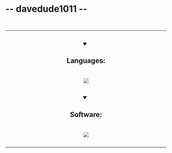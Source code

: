 # -- davedude1011 --
<br>

<div class="test">

</div>



<hr>
<br>
<details open align="center" style="font-weight: bold; font-size: large">
	<summary><h3>Languages:</h3></summary>
	<br>
	<img src="https://skillicons.dev/icons?i=js,html,css,py&theme=dark">
</details>
<br>
<br>
<details open align="center" style="font-weight: bold; font-size: large">
	<summary><h3>Software:</h3></summary>
	<br>
	<img src="https://skillicons.dev/icons?i=vscode,figma,stackoverflow,discord&theme=dark">
</details>
<br>
<hr>
